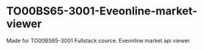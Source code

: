# TO00BS65-3001-Eveonline-market-viewer
Made for TO00BS65-3001 Fullstack cource. Eveonline market api viewer.
